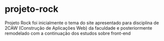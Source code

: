 # projeto-rock
Projeto Rock foi inicialmente o tema do site apresentado para disciplina de 2CAW (Construção de Aplicações Web) da faculdade e posteriormente remodelado com a continuação dos estudos sobre front-end
